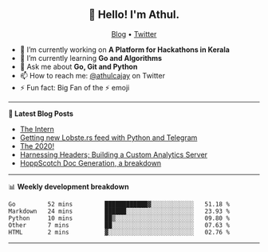 <h2 align="center">👋 Hello! I'm Athul.</h2>
<p align="center">
  <a href="https://blog.athulcyriac.xyz">Blog</a> •
  <a href="https://twitter.com/athulcajay">Twitter</a>
</p>


- 🔭 I’m currently working on **A Platform for Hackathons in Kerala**
- 🌱 I’m currently learning **Go and Algorithms**
- 💬 Ask me about **Go, Git and Python**
- 📫 How to reach me: [@athulcajay](https://twitter.com/athulcajay) on Twitter
- ⚡ Fun fact: Big Fan of the :zap: emoji

-------

**📝 Latest Blog Posts**

<!-- BLOG-POST-LIST:START -->
- [The Intern](https://blog.athulcyriac.xyz/blog/frappe-internship/)
- [Getting new Lobste.rs feed with Python and Telegram](https://blog.athulcyriac.xyz/blog/lobsters_feed/)
- [The 2020!](https://blog.athulcyriac.xyz/blog/2020/)
- [Harnessing Headers; Building a Custom Analytics Server](https://blog.athulcyriac.xyz/blog/analytics_from_scratch/)
- [HoppScotch Doc Generation, a breakdown](https://blog.athulcyriac.xyz/blog/hopp-gen/)
<!-- BLOG-POST-LIST:END -->

-------

📊 **Weekly development breakdown**
<!--START_SECTION:waka-->
```text
Go         52 mins         ████████████▓░░░░░░░░░░░░   51.18 % 
Markdown   24 mins         ██████░░░░░░░░░░░░░░░░░░░   23.93 % 
Python     10 mins         ██▒░░░░░░░░░░░░░░░░░░░░░░   09.80 % 
Other      7 mins          ██░░░░░░░░░░░░░░░░░░░░░░░   07.63 % 
HTML       2 mins          ▓░░░░░░░░░░░░░░░░░░░░░░░░   02.76 % 
```
<!--END_SECTION:waka-->

-------
